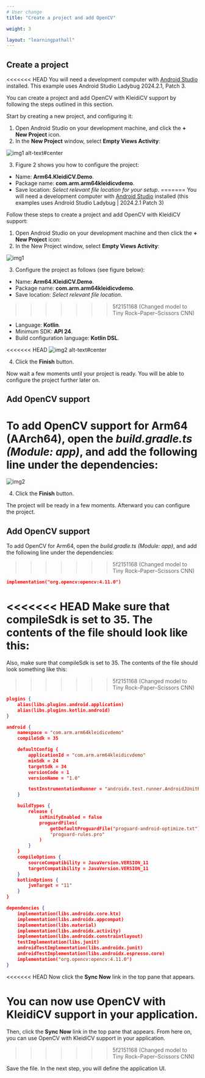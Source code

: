 ```yaml
---
# User change
title: "Create a project and add OpenCV"

weight: 3

layout: "learningpathall"
---
```

## Create a project
<<<<<<< HEAD
You will need a development computer with [Android Studio](https://developer.android.com/studio) installed. This example uses Android Studio Ladybug 2024.2.1, Patch 3.

You can create a project and add OpenCV with KleidiCV support by following the steps outlined in this section.

Start by creating a new project, and configuring it: 

1. Open Android Studio on your development machine, and click the **+ New Project** icon.
2. In the **New Project** window, select **Empty Views Activity**:

![img1 alt-text#center](figures/01.png "Figure 1: Creating a new project.")

3. Figure 2 shows you how to configure the project:
- Name: **Arm64.KleidiCV.Demo**.
- Package name: **com.arm.arm64kleidicvdemo**.
- Save location: *Select relevant file location for your setup*.
=======
You will need a development computer with [Android Studio](https://developer.android.com/studio) installed (this examples uses Android Studio Ladybug | 2024.2.1 Patch 3)

Follow these steps to create a project and add OpenCV with KleidiCV support:

1. Open Android Studio on your development machine and then click the **+ New Project** icon:
2. In the New Project window, select **Empty Views Activity**:

![img1](Figures/01.png)

3. Configure the project as follows (see figure below):
- Name: **Arm64.KleidiCV.Demo**.
- Package name: **com.arm.arm64kleidicvdemo**.
- Save location: *Select relevant file location*.
>>>>>>> 5f2151168 (Changed model to Tiny Rock–Paper–Scissors CNN)
- Language: **Kotlin**.
- Minimum SDK: **API 24**.
- Build configuration language: **Kotlin DSL**.

<<<<<<< HEAD
![img2 alt-text#center](figures/02.png "Figure 2: Configuring your new project.")

4. Click the **Finish** button. 

Now wait a few moments until your project is ready. You will be able to configure the project further later on.

## Add OpenCV support
To add OpenCV support for Arm64 (AArch64), open the *build.gradle.ts (Module: app)*, and add the following line under the dependencies:
=======
![img2](Figures/02.png)

4. Click the **Finish** button. 

The project will be ready in a few moments. Afterward you can configure the project.

## Add OpenCV support
To add OpenCV for Arm64, open the *build.gradle.ts (Module: app)*, and add the following line under the dependencies:
>>>>>>> 5f2151168 (Changed model to Tiny Rock–Paper–Scissors CNN)

```JSON
implementation("org.opencv:opencv:4.11.0")
```

<<<<<<< HEAD
Make sure that compileSdk is set to 35. The contents of the file should look like this:
=======
Also, make sure that compileSdk is set to 35. The contents of the file should look something like this:
>>>>>>> 5f2151168 (Changed model to Tiny Rock–Paper–Scissors CNN)

```JSON
plugins {
    alias(libs.plugins.android.application)
    alias(libs.plugins.kotlin.android)
}

android {
    namespace = "com.arm.arm64kleidicvdemo"
    compileSdk = 35

    defaultConfig {
        applicationId = "com.arm.arm64kleidicvdemo"
        minSdk = 24
        targetSdk = 34
        versionCode = 1
        versionName = "1.0"

        testInstrumentationRunner = "androidx.test.runner.AndroidJUnitRunner"
    }

    buildTypes {
        release {
            isMinifyEnabled = false
            proguardFiles(
                getDefaultProguardFile("proguard-android-optimize.txt"),
                "proguard-rules.pro"
            )
        }
    }
    compileOptions {
        sourceCompatibility = JavaVersion.VERSION_11
        targetCompatibility = JavaVersion.VERSION_11
    }
    kotlinOptions {
        jvmTarget = "11"
    }
}

dependencies {
    implementation(libs.androidx.core.ktx)
    implementation(libs.androidx.appcompat)
    implementation(libs.material)
    implementation(libs.androidx.activity)
    implementation(libs.androidx.constraintlayout)
    testImplementation(libs.junit)
    androidTestImplementation(libs.androidx.junit)
    androidTestImplementation(libs.androidx.espresso.core)
    implementation("org.opencv:opencv:4.11.0")
}
```

<<<<<<< HEAD
Now click the **Sync Now** link in the top pane that appears. 

You can now use OpenCV with KleidiCV support in your application. 
=======
Then, click the **Sync Now** link in the top pane that appears. From here on, you can use OpenCV with KleidiCV support in your application. 
>>>>>>> 5f2151168 (Changed model to Tiny Rock–Paper–Scissors CNN)

Save the file. In the next step, you will define the application UI.
